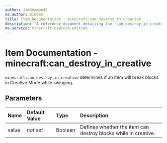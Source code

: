 ```yaml
---
author: JimSeaman42
ms.author: mikeam
title: Item Documentation - minecraft:can_destroy_in_creative
description: "A reference document detailing the 'can_destroy_in_creative' item component"
ms.service: minecraft-bedrock-edition
---
```


# Item Documentation - minecraft:can_destroy_in_creative

`minecraft:can_destroy_in_creative` determines if an item will break blocks in Creative Mode while swinging.

## Parameters

|Name |Default Value  |Type  |Description  |
|:----------|:----------|:----------|:----------|
|value|*not set* |Boolean | Defines whether the item can destroy blocks while in creative.|
